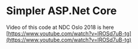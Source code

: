 # Simpler ASP.Net Core

Video of this code at NDC Oslo 2018 is here [https://www.youtube.com/watch?v=IROSd7uB-tg](https://www.youtube.com/watch?v=IROSd7uB-tg)
